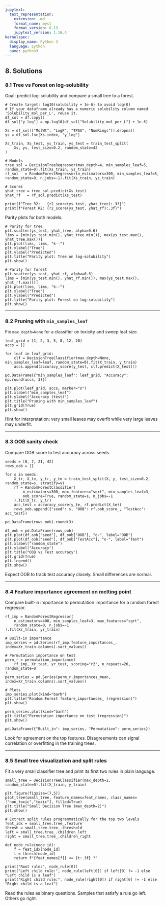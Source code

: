 ```yaml
---
jupytext:
  text_representation:
    extension: .md
    format_name: myst
    format_version: 0.13
    jupytext_version: 1.16.4
kernelspec:
  display_name: Python 3
  language: python
  name: python3
---
```














## 8. Solutions


### 8.1 Tree vs Forest on log-solubility

Goal: predict log-solubility and compare a small tree to a forest.

```{code-cell} ipython3
# Create target: log10(solubility + 1e-6) to avoid log(0)
# If your dataframe already has a numeric solubility column named 'Solubility_mol_per_L', reuse it.
df_sol = df.copy()
df_sol["y_log"] = np.log10(df_sol["Solubility_mol_per_L"] + 1e-6)

Xs = df_sol[["MolWt", "LogP", "TPSA", "NumRings"]].dropna()
ys = df_sol.loc[Xs.index, "y_log"]

Xs_train, Xs_test, ys_train, ys_test = train_test_split(
    Xs, ys, test_size=0.2, random_state=42
)

# Models
tree_sol = DecisionTreeRegressor(max_depth=4, min_samples_leaf=5, random_state=0).fit(Xs_train, ys_train)
rf_sol   = RandomForestRegressor(n_estimators=300, min_samples_leaf=5, random_state=0, n_jobs=-1).fit(Xs_train, ys_train)

# Scores
yhat_tree = tree_sol.predict(Xs_test)
yhat_rf   = rf_sol.predict(Xs_test)

print(f"Tree R2:   {r2_score(ys_test, yhat_tree):.3f}")
print(f"Forest R2: {r2_score(ys_test, yhat_rf):.3f}")
```

Parity plots for both models.

```{code-cell} ipython3
# Parity for tree
plt.scatter(ys_test, yhat_tree, alpha=0.6)
lims = [min(ys_test.min(), yhat_tree.min()), max(ys_test.max(), yhat_tree.max())]
plt.plot(lims, lims, "k--")
plt.xlabel("True")
plt.ylabel("Predicted")
plt.title("Parity plot: Tree on log-solubility")
plt.show()

# Parity for forest
plt.scatter(ys_test, yhat_rf, alpha=0.6)
lims = [min(ys_test.min(), yhat_rf.min()), max(ys_test.max(), yhat_rf.max())]
plt.plot(lims, lims, "k--")
plt.xlabel("True")
plt.ylabel("Predicted")
plt.title("Parity plot: Forest on log-solubility")
plt.show()
```

---

### 8.2 Pruning with `min_samples_leaf`

Fix `max_depth=None` for a classifier on toxicity and sweep leaf size.

```{code-cell} ipython3
leaf_grid = [1, 2, 3, 5, 8, 12, 20]
accs = []

for leaf in leaf_grid:
    clf = DecisionTreeClassifier(max_depth=None, min_samples_leaf=leaf, random_state=0).fit(X_train, y_train)
    accs.append(accuracy_score(y_test, clf.predict(X_test)))

pd.DataFrame({"min_samples_leaf": leaf_grid, "Accuracy": np.round(accs, 3)})
```

```{code-cell} ipython3
plt.plot(leaf_grid, accs, marker="o")
plt.xlabel("min_samples_leaf")
plt.ylabel("Accuracy (test)")
plt.title("Pruning with min_samples_leaf")
plt.grid(True)
plt.show()
```

Hint for interpretation: very small leaves may overfit while very large leaves may underfit.

---

### 8.3 OOB sanity check

Compare OOB score to test accuracy across seeds.

```{code-cell} ipython3
seeds = [0, 7, 21, 42]
rows_oob = []

for s in seeds:
    X_tr, X_te, y_tr, y_te = train_test_split(X, y, test_size=0.2, random_state=s, stratify=y)
    rf = RandomForestClassifier(
        n_estimators=300, max_features="sqrt", min_samples_leaf=3,
        oob_score=True, random_state=s, n_jobs=-1
    ).fit(X_tr, y_tr)
    acc_test = accuracy_score(y_te, rf.predict(X_te))
    rows_oob.append({"seed": s, "OOB": rf.oob_score_, "TestAcc": acc_test})

pd.DataFrame(rows_oob).round(3)
```

```{code-cell} ipython3
df_oob = pd.DataFrame(rows_oob)
plt.plot(df_oob["seed"], df_oob["OOB"], "o-", label="OOB")
plt.plot(df_oob["seed"], df_oob["TestAcc"], "o-", label="Test")
plt.xlabel("random_state")
plt.ylabel("Accuracy")
plt.title("OOB vs Test accuracy")
plt.grid(True)
plt.legend()
plt.show()
```

Expect OOB to track test accuracy closely. Small differences are normal.

---

### 8.4 Feature importance agreement on melting point

Compare built-in importance to permutation importance for a random forest regressor.

```{code-cell} ipython3
rf_imp = RandomForestRegressor(
    n_estimators=400, min_samples_leaf=3, max_features="sqrt",
    random_state=0, n_jobs=-1
).fit(Xr_train, yr_train)

# Built-in importance
imp_series = pd.Series(rf_imp.feature_importances_, index=Xr_train.columns).sort_values()

# Permutation importance on test
perm_r = permutation_importance(
    rf_imp, Xr_test, yr_test, scoring="r2", n_repeats=20, random_state=0
)
perm_series = pd.Series(perm_r.importances_mean, index=Xr_train.columns).sort_values()

# Plots
imp_series.plot(kind="barh")
plt.title("Random Forest feature_importances_ (regression)")
plt.show()

perm_series.plot(kind="barh")
plt.title("Permutation importance on test (regression)")
plt.show()

pd.DataFrame({"Built_in": imp_series, "Permutation": perm_series})
```

Look for agreement on the top features. Disagreements can signal correlation or overfitting in the training trees.

---

### 8.5 Small tree visualization and split rules

Fit a very small classifier tree and print its first two rules in plain language.

```{code-cell} ipython3
small_tree = DecisionTreeClassifier(max_depth=2, random_state=0).fit(X_train, y_train)

plt.figure(figsize=(7,5))
plot_tree(small_tree, feature_names=feat_names, class_names=["non_toxic","toxic"], filled=True)
plt.title("Small Decision Tree (max_depth=2)")
plt.show()

# Extract split rules programmatically for the top two levels
feat_idx = small_tree.tree_.feature
thresh = small_tree.tree_.threshold
left = small_tree.tree_.children_left
right = small_tree.tree_.children_right

def node_rule(node_id):
    f = feat_idx[node_id]
    t = thresh[node_id]
    return f"{feat_names[f]} <= {t:.3f} ?"

print("Root rule:", node_rule(0))
print("Left child rule:", node_rule(left[0]) if left[0] != -1 else "Left child is a leaf")
print("Right child rule:", node_rule(right[0]) if right[0] != -1 else "Right child is a leaf")
```

Read the rules as binary questions. Samples that satisfy a rule go left. Others go right.
